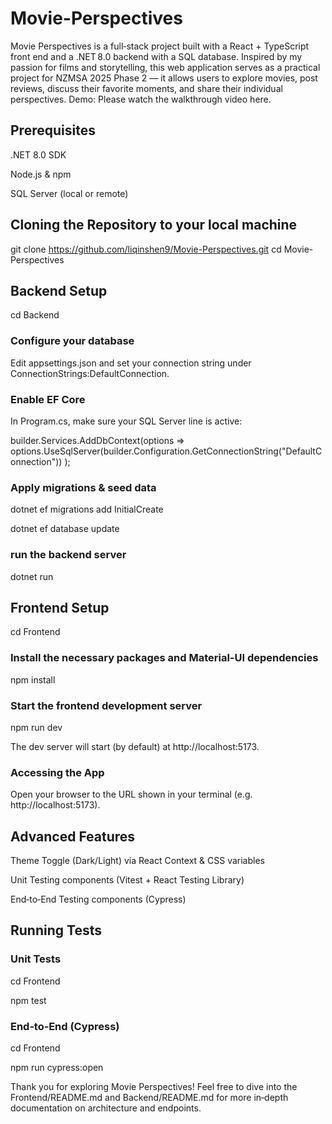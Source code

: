  # Movie-Perspectives

Movie Perspectives is a full‑stack project built with a React + TypeScript front end and a .NET 8.0 backend with a SQL database. Inspired by my passion for films and storytelling, this web application serves as a practical project for NZMSA 2025 Phase 2 — it allows users to explore movies, post reviews, discuss their favorite moments, and share their individual perspectives.
Demo: Please watch the walkthrough video here.


## Prerequisites
.NET 8.0 SDK

Node.js & npm

SQL Server (local or remote)

## Cloning the Repository to your local machine
git clone https://github.com/liqinshen9/Movie-Perspectives.git
cd Movie-Perspectives

## Backend Setup
cd Backend

### Configure your database
Edit appsettings.json and set your connection string under ConnectionStrings:DefaultConnection.

### Enable EF Core
In Program.cs, make sure your SQL Server line is active:

builder.Services.AddDbContext<MovieContext>(options =>
  options.UseSqlServer(builder.Configuration.GetConnectionString("DefaultConnection"))
);

### Apply migrations & seed data
dotnet ef migrations add InitialCreate

dotnet ef database update

### run the backend server
dotnet run

## Frontend Setup
cd Frontend

### Install the necessary packages and Material-UI dependencies
npm install

### Start the frontend development server
npm run dev

The dev server will start (by default) at http://localhost:5173.

### Accessing the App
Open your browser to the URL shown in your terminal (e.g. http://localhost:5173).

## Advanced Features
Theme Toggle (Dark/Light) via React Context & CSS variables

Unit Testing components (Vitest + React Testing Library)

End‑to‑End Testing components (Cypress)

## Running Tests
### Unit Tests
cd Frontend

npm test

### End‑to‑End (Cypress)
cd Frontend

npm run cypress:open


Thank you for exploring Movie Perspectives!
Feel free to dive into the Frontend/README.md and Backend/README.md for more in‑depth documentation on architecture and endpoints.
